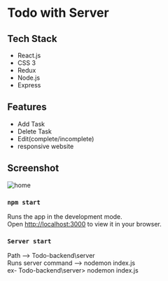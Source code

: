 <h1>Todo with Server</h1>

## Tech Stack

- React.js
- CSS 3
- Redux
- Node.js
- Express

## Features

- Add Task
- Delete Task
- Edit(complete/incomplete)
- responsive website

## Screenshot

<img src="https://user-images.githubusercontent.com/107308031/190953004-b4dedd18-cf95-4966-bb09-323a05c8a1ee.png"  alt="home" />


### `npm start`

Runs the app in the development mode.\
Open [http://localhost:3000](http://localhost:3000) to view it in your browser.

### `Server start`

Path --> Todo-backend\server
<br/>
Runs server command --> nodemon index.js
<br/>
ex-  Todo-backend\server> nodemon index.js
<br/>
